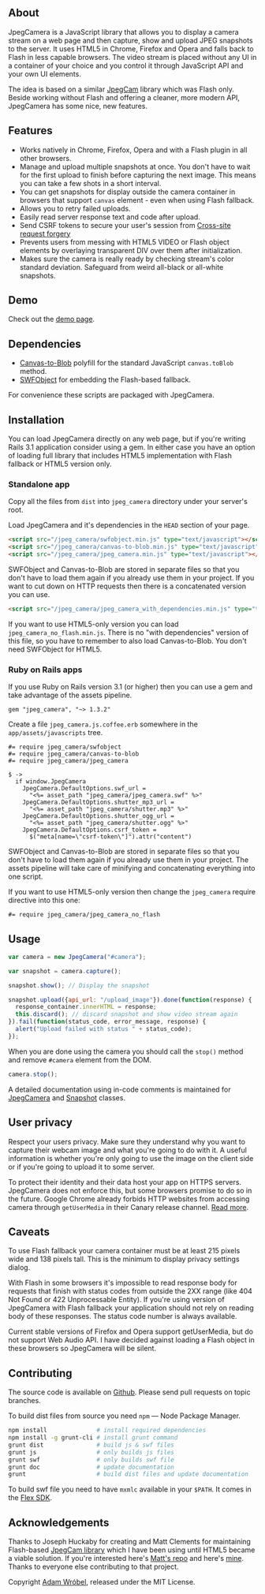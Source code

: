 ## About

JpegCamera is a JavaScript library that allows you to display a camera stream on
a web page and then capture, show and upload JPEG snapshots to the server. It
uses HTML5 in Chrome, Firefox and Opera and falls back to Flash in less capable
browsers. The video stream is placed without any UI in a container of your
choice and you control it through JavaScript API and your own UI elements.

The idea is based on a similar
[JpegCam](https://github.com/mattclements/jpegcam) library which was Flash only.
Beside working without Flash and offering a cleaner, more modern API, JpegCamera
has some nice, new features.

## Features

- Works natively in Chrome, Firefox, Opera and with a Flash plugin in all other
  browsers.
- Manage and upload multiple snapshots at once. You don't have to wait for the
  first upload to finish before capturing the next image. This means you can
  take a few shots in a short interval.
- You can get snapshots for display outside the camera container in browsers
  that support `canvas` element - even when using Flash fallback.
- Allows you to retry failed uploads.
- Easily read server response text and code after upload.
- Send CSRF tokens to secure your user's session from [Cross-site request
  forgery](http://en.wikipedia.org/wiki/Cross-site_request_forgery#Prevention)
- Prevents users from messing with HTML5 VIDEO or Flash object elements
  by overlaying transparent DIV over them after initialization.
- Makes sure the camera is really ready by checking stream's color standard
  deviation. Safeguard from weird all-black or all-white snapshots.

## Demo

Check out the [demo page](https://amw.github.io/jpeg_camera/demo/).

## Dependencies

- [Canvas-to-Blob](https://github.com/blueimp/JavaScript-Canvas-to-Blob)
  polyfill for the standard JavaScript `canvas.toBlob` method.
- [SWFObject](http://code.google.com/p/swfobject/) for embedding the
  Flash-based fallback.

For convenience these scripts are packaged with JpegCamera.

## Installation

You can load JpegCamera directly on any web page, but if you're writing Rails
3.1 application consider using a gem. In either case you have an option
of loading full library that includes HTML5 implementation with Flash fallback
or HTML5 version only.

### Standalone app

Copy all the files from `dist` into `jpeg_camera` directory under your server's
root.

Load JpegCamera and it's dependencies in the `HEAD` section of your page.
```html
<script src="/jpeg_camera/swfobject.min.js" type="text/javascript"></script>
<script src="/jpeg_camera/canvas-to-blob.min.js" type="text/javascript"></script>
<script src="/jpeg_camera/jpeg_camera.min.js" type="text/javascript"></script>
```
SWFObject and Canvas-to-Blob are stored in separate files so that you don't have
to load them again if you already use them in your project. If you want to cut
down on HTTP requests then there is a concatenated version you can use.

```html
<script src="/jpeg_camera/jpeg_camera_with_dependencies.min.js" type="text/javascript"></script>
```
If you want to use HTML5-only version you can load
`jpeg_camera_no_flash.min.js`. There is no "with dependencies" version of this
file, so you have to remember to also load Canvas-to-Blob. You don't need
SWFObject for HTML5.

### Ruby on Rails apps

If you use Ruby on Rails version 3.1 (or higher) then you can use a gem and
take advantage of the assets pipeline.

    gem "jpeg_camera", "~> 1.3.2"

Create a file `jpeg_camera.js.coffee.erb` somewhere in the
`app/assets/javascripts` tree.

    #= require jpeg_camera/swfobject
    #= require jpeg_camera/canvas-to-blob
    #= require jpeg_camera/jpeg_camera

    $ ->
      if window.JpegCamera
        JpegCamera.DefaultOptions.swf_url =
          "<%= asset_path "jpeg_camera/jpeg_camera.swf" %>"
        JpegCamera.DefaultOptions.shutter_mp3_url =
          "<%= asset_path "jpeg_camera/shutter.mp3" %>"
        JpegCamera.DefaultOptions.shutter_ogg_url =
          "<%= asset_path "jpeg_camera/shutter.ogg" %>"
        JpegCamera.DefaultOptions.csrf_token =
          $("meta[name=\"csrf-token\"]").attr("content")

SWFObject and Canvas-to-Blob are stored in separate files so that you don't have
to load them again if you already use them in your project. The assets pipeline
will take care of minifying and concatenating everything into one script.

If you want to use HTML5-only version then change the `jpeg_camera` require
directive into this one:

    #= require jpeg_camera/jpeg_camera_no_flash

## Usage
```js
var camera = new JpegCamera("#camera");

var snapshot = camera.capture();

snapshot.show(); // Display the snapshot

snapshot.upload({api_url: "/upload_image"}).done(function(response) {
  response_container.innerHTML = response;
  this.discard(); // discard snapshot and show video stream again
}).fail(function(status_code, error_message, response) {
  alert("Upload failed with status " + status_code);
});
```

When you are done using the camera you should call the `stop()` method and remove `#camera` element from the DOM.
```js
camera.stop();
```

A detailed documentation using in-code comments is maintained for
[JpegCamera](https://amw.github.io/jpeg_camera/doc/class/JpegCamera.html) and
[Snapshot](https://amw.github.io/jpeg_camera/doc/class/Snapshot.html)
classes.

## User privacy

Respect your users privacy. Make sure they understand why you want to capture
their webcam image and what you're going to do with it. A useful information
is whether you're only going to use the image on the client side or if
you're going to upload it to some server.

To protect their identity and their data host your app on HTTPS servers.
JpegCamera does not enforce this, but some browsers promise to do so in the
future. Google Chrome already forbids HTTP websites from accessing camera
through `getUserMedia` in their Canary release channel.
[Read more](https://sites.google.com/a/chromium.org/dev/Home/chromium-security/deprecating-powerful-features-on-insecure-origins).

## Caveats

To use Flash fallback your camera container must be at least 215 pixels wide and
138 pixels tall. This is the minimum to display privacy settings dialog.

With Flash in some browsers it's impossible to read response body for requests
that finish with status codes from outside the 2XX range (like 404 Not Found or
422 Unprocessable Entity). If you're using version of JpegCamera with Flash
fallback your application should not rely on reading body of these responses.
The status code number is always available.

Current stable versions of Firefox and Opera support getUserMedia, but do not
support Web Audio API. I have decided against loading a Flash object in
these browsers so JpegCamera will be silent.

## Contributing

The source code is available on [Github](https://github.com/amw/jpeg_camera).
Please send pull requests on topic branches.

To build dist files from source you need `npm` — Node Package Manager.
```bash
npm install              # install required dependencies
npm install -g grunt-cli # install grunt command
grunt dist               # build js & swf files
grunt js                 # only builds js files
grunt swf                # only builds swf file
grunt doc                # update documentation
grunt                    # build dist files and update documentation
```
To build swf file you need to have `mxmlc` available in your `$PATH`. It comes
in the [Flex SDK](http://www.adobe.com/devnet/flex/flex-sdk-download.html).

## Acknowledgements

Thanks to Joseph Huckaby for creating and Matt Clements for maintaining
Flash-based [JpegCam library](http://code.google.com/p/jpegcam/) which I have
been using until HTML5 became a viable solution. If you're interested here's
[Matt's repo](https://github.com/mattclements/jpegcam) and here's
[mine](https://github.com/amw/jpegcam). Thanks to everyone else contributing to
that project.


Copyright [Adam Wróbel](http://adamwrobel.com), released under the MIT License.
